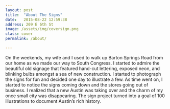 ```yaml
---
layout: post
title:  "About The Signs"
date:   2015-08-22 12:59:38
address: 209 E 6th St
image: /assets/img/coversign.png
class: cover
permalink: /about/

---
```

On the weekends, my wife and I used to walk up Barton Springs Road from our home as we made our way to South Congress. I started to admire the beautiful old signage that featured hand-cut lettering, exposed neon, and blinking bulbs amongst a sea of new construction. I started to photograph the signs for fun and decided one day to illustrate a few. As time went on, I started to notice the signs coming down and the stores going out of business. I realized that a new Austin was taking over and the charm of my once small city was disappearing. The sign project turned into a goal of 100 illustrations to document Austin’s rich history.
